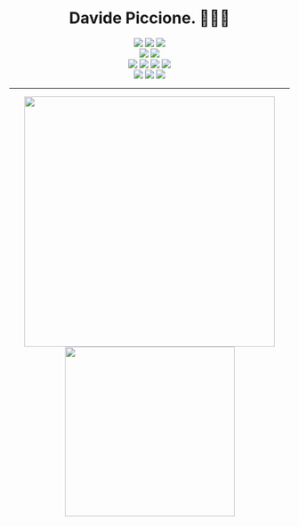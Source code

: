 <h1 align='center'>
    Davide Piccione. 👨🏻‍💻
</h1>

<p align='center'>
  <img src="https://img.shields.io/static/v1?style=for-the-badge&message=macOS&color=000000&logo=macOS&logoColor=FFFFFF&label="/>
  <img src="https://img.shields.io/static/v1?style=for-the-badge&message=Linux&color=222222&logo=Linux&logoColor=FCC624&label="/>
  <img src="https://img.shields.io/static/v1?style=for-the-badge&message=Windows&color=0078D6&logo=Windows&logoColor=FFFFFF&label="/><br>
  <img src="https://img.shields.io/static/v1?style=for-the-badge&message=VMware&color=607078&logo=VMware&logoColor=FFFFFF&label="/>
  <img src="https://img.shields.io/static/v1?style=for-the-badge&message=Docker&color=2496ED&logo=Docker&logoColor=FFFFFF&label="/><br>
  <img src="https://img.shields.io/static/v1?style=for-the-badge&message=HTML&color=E34F26&logo=html5&logoColor=FFFFFF&label="/>
  <img src="https://img.shields.io/static/v1?style=for-the-badge&message=JS&color=F7DF1E&logo=javascript&logoColor=111111&label="/>
  <img src="https://img.shields.io/static/v1?style=for-the-badge&message=NodeJS&color=339933&logo=nodedotjs&logoColor=FFFFFF&label="/>
  <img src="https://img.shields.io/static/v1?style=for-the-badge&message=React&color=61DAFB&logo=react&logoColor=FFFFFF&label="/><br>
  <img src="https://img.shields.io/static/v1?style=for-the-badge&message=Visual+Studio+Code&color=007ACC&logo=Visual+Studio+Code&logoColor=FFFFFF&label="/>
  <img src="https://img.shields.io/static/v1?style=for-the-badge&message=Datadog&color=632CA6&logo=datadog&logoColor=FFFFFF&label="/>
  <img src="https://img.shields.io/static/v1?style=for-the-badge&message=Cisco&color=1BA0D7&logo=cisco&logoColor=FFFFFF&label="/>
</p>

<hr>

<p align='center'>
    <a href="#"><img src="https://github-readme-stats.vercel.app/api?username=DavidePiccione&show_icons=true&count_private=true&theme=dark" width="450"/></a>
    <a href="#"><img src="https://github-readme-stats.vercel.app/api/top-langs/?username=DavidePiccione&layout=donut&langs_count=6&theme=dark" width="305"/></a>
</p>
